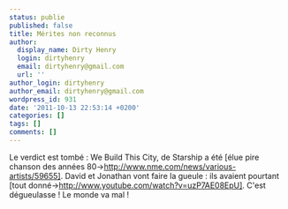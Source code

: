 ```yaml
---
status: publie
published: false
title: Mérites non reconnus
author:
  display_name: Dirty Henry
  login: dirtyhenry
  email: dirtyhenry@gmail.com
  url: ''
author_login: dirtyhenry
author_email: dirtyhenry@gmail.com
wordpress_id: 931
date: '2011-10-13 22:53:14 +0200'
categories: []
tags: []
comments: []
---
```

Le verdict est tombé : We Build This City, de Starship a été [élue pire chanson des années 80->http://www.nme.com/news/various-artists/59655]. David et Jonathan vont faire la gueule : ils avaient pourtant [tout donné->http://www.youtube.com/watch?v=uzP7AE08EpU]. C'est dégueulasse ! Le monde va mal !
